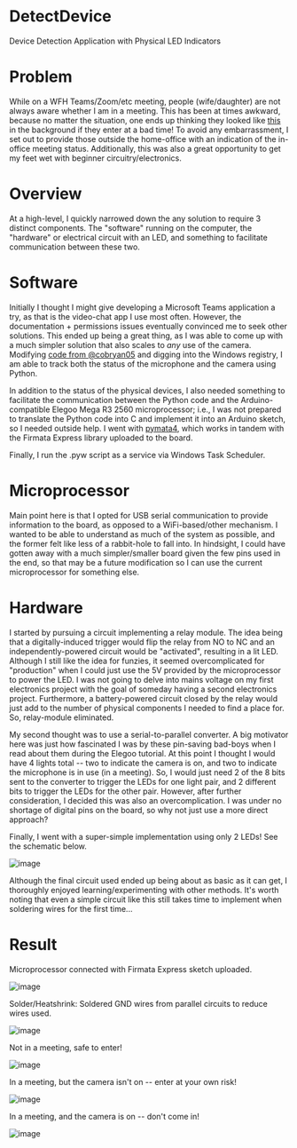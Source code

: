 # DetectDevice
Device Detection Application with Physical LED Indicators


# Problem
While on a WFH Teams/Zoom/etc meeting, people (wife/daughter) are not always aware whether I am in a meeting. This has been at times awkward, because no matter the situation, one ends up thinking they looked like [this](https://www.youtube.com/watch?v=Mh4f9AYRCZY) in the background if they enter at a bad time! To avoid any embarrassment, I set out to provide those outside the home-office with an indication of the in-office meeting status. Additionally, this was also a great opportunity to get my feet wet with beginner circuitry/electronics.

# Overview
At a high-level, I quickly narrowed down the any solution to require 3 distinct components. The "software" running on the computer, the "hardware" or electrical circuit with an LED, and something to facilitate communication between these two.

# Software
Initially I thought I might give developing a Microsoft Teams application a try, as that is the video-chat app I use most often. However, the documentation + permissions issues eventually convinced me to seek other solutions. This ended up being a great thing, as I was able to come up with a much simpler solution that also scales to _any_ use of the camera. Modifying [code from @cobryan05](https://gist.github.com/cobryan05/8e191ae63976224a0129a8c8f376adc6) and digging into the Windows registry, I am able to track both the status of the microphone and the camera using Python.

In addition to the status of the physical devices, I also needed something to facilitate the communication between the Python code and the Arduino-compatible Elegoo Mega R3 2560 microprocessor; i.e., I was not prepared to translate the Python code into C and implement it into an Arduino sketch, so I needed outside help. I went with [pymata4](https://github.com/MrYsLab/pymata4), which works in tandem with the Firmata Express library uploaded to the board.

Finally, I run the .pyw script as a service via Windows Task Scheduler.

# Microprocessor
Main point here is that I opted for USB serial communication to provide information to the board, as opposed to a WiFi-based/other mechanism. I wanted to be able to understand as much of the system as possible, and the former felt like less of a rabbit-hole to fall into. In hindsight, I could have gotten away with a much simpler/smaller board given the few pins used in the end, so that may be a future modification so I can use the current microprocessor for something else.

# Hardware
I started by pursuing a circuit implementing a relay module. The idea being that a digitally-induced trigger would flip the relay from NO to NC and an independently-powered circuit would be "activated", resulting in a lit LED. Although I still like the idea for funzies, it seemed overcomplicated for "production" when I could just use the 5V provided by the microprocessor to power the LED. I was not going to delve into mains voltage on my first electronics project with the goal of someday having a second electronics project. Furthermore, a battery-powered circuit closed by the relay would just add to the number of physical components I needed to find a place for. So, relay-module eliminated.

My second thought was to use a serial-to-parallel converter. A big motivator here was just how fascinated I was by these pin-saving bad-boys when I read about them during the Elegoo tutorial. At this point I thought I would have 4 lights total -- two to indicate the camera is on, and two to indicate the microphone is in use (in a meeting). So, I would just need 2 of the 8 bits sent to the converter to trigger the LEDs for one light pair, and 2 different bits to trigger the LEDs for the other pair. However, after further consideration, I decided this was also an overcomplication. I was under no shortage of digital pins on the board, so why not just use a more direct approach?

Finally, I went with a super-simple implementation using only 2 LEDs! See the schematic below.

![image](https://user-images.githubusercontent.com/46940357/190284631-ba26d4ca-11aa-43fb-8356-c0a0400c49ec.png)

Although the final circuit used ended up being about as basic as it can get, I thoroughly enjoyed learning/experimenting with other methods. It's worth noting that even a simple circuit like this still takes time to implement when soldering wires for the first time...

# Result

Microprocessor connected with Firmata Express sketch uploaded.

![image](https://user-images.githubusercontent.com/46940357/190286520-16833338-4204-4823-b9e5-da6f2f7d4b7b.png)


Solder/Heatshrink: Soldered GND wires from parallel circuits to reduce wires used.

![image](https://user-images.githubusercontent.com/46940357/190286665-e0feff2d-46eb-4b62-a32e-ee5717012448.png)


Not in a meeting, safe to enter!

![image](https://user-images.githubusercontent.com/46940357/190286731-7c198fa7-d819-4aed-ab01-b32720867ca5.png)


In a meeting, but the camera isn't on -- enter at your own risk!

![image](https://user-images.githubusercontent.com/46940357/190286798-7d543d46-3d5b-4343-b93d-32cba6ee5047.png)


In a meeting, and the camera is on -- don't come in!

![image](https://user-images.githubusercontent.com/46940357/190286842-8b8722e1-fd51-453a-a2b9-2431c7fb0d6a.png)



